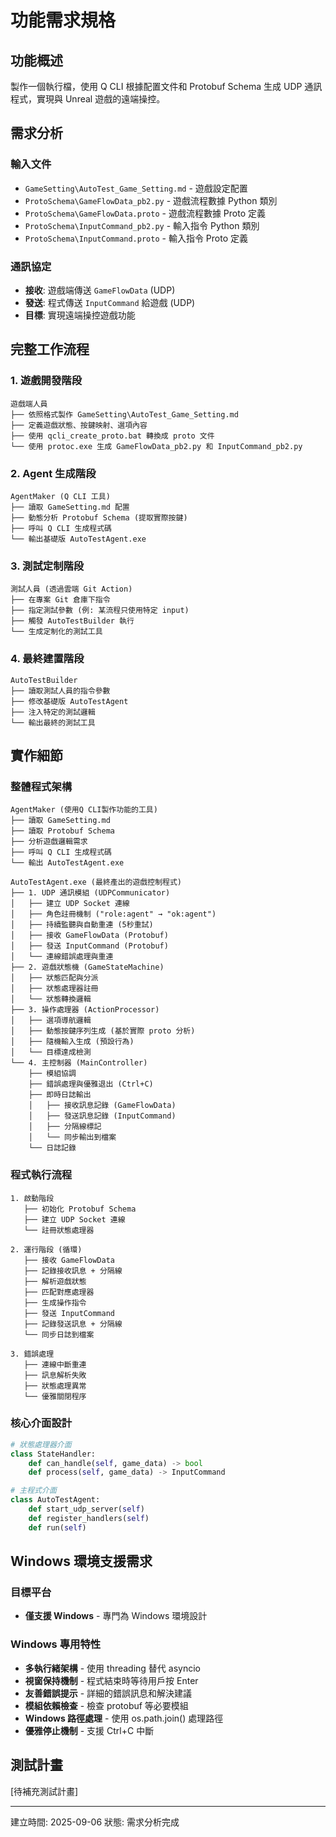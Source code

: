 # 功能需求規格

## 功能概述
製作一個執行檔，使用 Q CLI 根據配置文件和 Protobuf Schema 生成 UDP 通訊程式，實現與 Unreal 遊戲的遠端操控。

## 需求分析
### 輸入文件
- `GameSetting\AutoTest_Game_Setting.md` - 遊戲設定配置
- `ProtoSchema\GameFlowData_pb2.py` - 遊戲流程數據 Python 類別
- `ProtoSchema\GameFlowData.proto` - 遊戲流程數據 Proto 定義
- `ProtoSchema\InputCommand_pb2.py` - 輸入指令 Python 類別  
- `ProtoSchema\InputCommand.proto` - 輸入指令 Proto 定義

### 通訊協定
- **接收**: 遊戲端傳送 `GameFlowData` (UDP)
- **發送**: 程式傳送 `InputCommand` 給遊戲 (UDP)
- **目標**: 實現遠端操控遊戲功能

## 完整工作流程

### 1. 遊戲開發階段
```
遊戲端人員
├── 依照格式製作 GameSetting\AutoTest_Game_Setting.md
├── 定義遊戲狀態、按鍵映射、選項內容
├── 使用 qcli_create_proto.bat 轉換成 proto 文件
└── 使用 protoc.exe 生成 GameFlowData_pb2.py 和 InputCommand_pb2.py
```

### 2. Agent 生成階段
```
AgentMaker (Q CLI 工具)
├── 讀取 GameSetting.md 配置
├── 動態分析 Protobuf Schema (提取實際按鍵)
├── 呼叫 Q CLI 生成程式碼
└── 輸出基礎版 AutoTestAgent.exe
```

### 3. 測試定制階段
```
測試人員 (透過雲端 Git Action)
├── 在專案 Git 倉庫下指令
├── 指定測試參數 (例: 某流程只使用特定 input)
├── 觸發 AutoTestBuilder 執行
└── 生成定制化的測試工具
```

### 4. 最終建置階段
```
AutoTestBuilder
├── 讀取測試人員的指令參數
├── 修改基礎版 AutoTestAgent
├── 注入特定的測試邏輯
└── 輸出最終的測試工具
```

## 實作細節

### 整體程式架構
```
AgentMaker (使用Q CLI製作功能的工具)
├── 讀取 GameSetting.md
├── 讀取 Protobuf Schema  
├── 分析遊戲邏輯需求
├── 呼叫 Q CLI 生成程式碼
└── 輸出 AutoTestAgent.exe

AutoTestAgent.exe (最終產出的遊戲控制程式)
├── 1. UDP 通訊模組 (UDPCommunicator)
│   ├── 建立 UDP Socket 連線
│   ├── 角色註冊機制 ("role:agent" → "ok:agent")
│   ├── 持續監聽與自動重連 (5秒重試)
│   ├── 接收 GameFlowData (Protobuf)
│   ├── 發送 InputCommand (Protobuf)
│   └── 連線錯誤處理與重連
├── 2. 遊戲狀態機 (GameStateMachine)
│   ├── 狀態匹配與分派
│   ├── 狀態處理器註冊
│   └── 狀態轉換邏輯
├── 3. 操作處理器 (ActionProcessor)
│   ├── 選項導航邏輯
│   ├── 動態按鍵序列生成 (基於實際 proto 分析)
│   ├── 隨機輸入生成 (預設行為)
│   └── 目標達成檢測
└── 4. 主控制器 (MainController)
    ├── 模組協調
    ├── 錯誤處理與優雅退出 (Ctrl+C)
    ├── 即時日誌輸出
    │   ├── 接收訊息記錄 (GameFlowData)
    │   ├── 發送訊息記錄 (InputCommand)
    │   ├── 分隔線標記
    │   └── 同步輸出到檔案
    └── 日誌記錄
```

### 程式執行流程
```
1. 啟動階段
   ├── 初始化 Protobuf Schema
   ├── 建立 UDP Socket 連線
   └── 註冊狀態處理器

2. 運行階段 (循環)
   ├── 接收 GameFlowData
   ├── 記錄接收訊息 + 分隔線
   ├── 解析遊戲狀態
   ├── 匹配對應處理器
   ├── 生成操作指令
   ├── 發送 InputCommand
   ├── 記錄發送訊息 + 分隔線
   └── 同步日誌到檔案

3. 錯誤處理
   ├── 連線中斷重連
   ├── 訊息解析失敗
   ├── 狀態處理異常
   └── 優雅關閉程序
```

### 核心介面設計
```python
# 狀態處理器介面
class StateHandler:
    def can_handle(self, game_data) -> bool
    def process(self, game_data) -> InputCommand

# 主程式介面
class AutoTestAgent:
    def start_udp_server(self)
    def register_handlers(self)
    def run(self)
```

## Windows 環境支援需求

### 目標平台
- **僅支援 Windows** - 專門為 Windows 環境設計

### Windows 專用特性
- **多執行緒架構** - 使用 threading 替代 asyncio
- **視窗保持機制** - 程式結束時等待用戶按 Enter
- **友善錯誤提示** - 詳細的錯誤訊息和解決建議
- **模組依賴檢查** - 檢查 protobuf 等必要模組
- **Windows 路徑處理** - 使用 os.path.join() 處理路徑
- **優雅停止機制** - 支援 Ctrl+C 中斷

## 測試計畫
[待補充測試計畫]

---
建立時間: 2025-09-06
狀態: 需求分析完成
